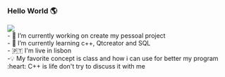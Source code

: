### Hello World 🌎
<a href="https://www.linkedin.com/in/diego-moreira-sardinha-de-souza-3031a2a8/">
<img src="https://img.shields.io/badge/LinkedIn-0077B5?style=for-the-badge&logo=linkedin&logoColor=white">
</a>
<br>
- 🔭 I’m currently working on create my pessoal project 
<br>
- 🌱 I’m currently learning c++, Qtcreator and SQL
<br>
- 🇵🇹 I'm live in lisbon
<br>
-💡 My favorite concept is class and how i can use for better my program
<br>
:heart: C++ is life don't try to discuss it with me
